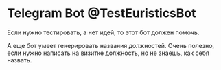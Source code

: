 # Telegram Bot @TestEuristicsBot
Если нужно тестировать, а нет идей, то этот бот должен помочь.


А еще бот умеет генерировать названия должностей. Очень полезно, если нужно написать на визитке должность, но не знаешь, как себя назвать.
